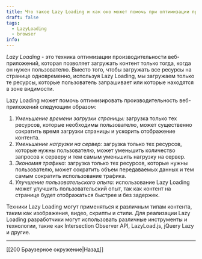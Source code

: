 ```yaml
---
title: Что такое Lazy Loading и как оно может помочь при оптимизации производительности?
draft: false
tags:
  - LazyLoading
  - browser
info:
---
```

_Lazy Loading_ - это техника оптимизации производительности веб-приложений, которая позволяет загружать контент только тогда, когда он нужен пользователю. Вместо того, чтобы загружать все ресурсы на странице одновременно, используя Lazy Loading, мы загружаем только те ресурсы, которые пользователь запрашивает или которые находятся в зоне видимости.

Lazy Loading может помочь оптимизировать производительность веб-приложений следующим образом:

1. _Уменьшение времени загрузки страницы:_ загрузка только тех ресурсов, которые необходимы пользователю, может существенно сократить время загрузки страницы и ускорить отображение контента.
2. _Уменьшение нагрузки на сервер:_ загрузка только тех ресурсов, которые нужны пользователю, может уменьшить количество запросов к серверу и тем самым уменьшить нагрузку на сервер.
3. _Экономия трафика:_ загрузка только тех ресурсов, которые нужны пользователю, может сократить объем передаваемых данных и тем самым сократить использование трафика.
4. _Улучшение пользовательского опыта:_ использование Lazy Loading может улучшить пользовательский опыт, так как контент на странице будет отображаться быстрее и без задержек.

Техники Lazy Loading могут применяться к различным типам контента, таким как изображения, видео, скрипты и стили. Для реализации Lazy Loading разработчики могут использовать различные инструменты и технологии, такие как Intersection Observer API, LazyLoad.js, jQuery Lazy и другие.

---

[[200 Браузерное окружение|Назад]]